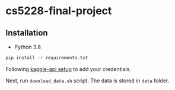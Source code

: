 # cs5228-final-project

## Installation

- Python 3.8

```bash
pip install -r requirements.txt
```

Following [kaggle-api setup](https://github.com/Kaggle/kaggle-api#api-credentials) to add your credentials.

Next, run `download_data.sh` script. The data is stored in `data` folder.
